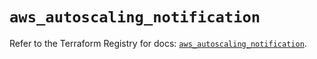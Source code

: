 # `aws_autoscaling_notification`

Refer to the Terraform Registry for docs: [`aws_autoscaling_notification`](https://registry.terraform.io/providers/hashicorp/aws/5.87.0/docs/resources/autoscaling_notification).
